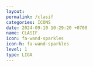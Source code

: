 ```yaml
---
layout: 
permalink: /clasif
categories: ICONS
date: 2024-09-10 10:29:20 +0700
name: CLASIF.
icon: fa-wand-sparkles
icon-h: fa-wand-sparkles
level: 1
type: LIGA
---
```

